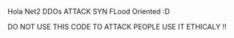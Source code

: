 Hola Net2 DDOs ATTACK SYN FLood Oriented :D

DO NOT USE THIS CODE TO ATTACK PEOPLE USE IT ETHICALY !!
